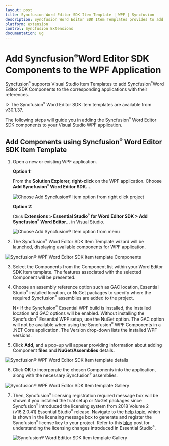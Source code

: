 ```yaml
---
layout: post
title: Syncfusion Word Editor SDK Item Template | WPF | Syncfusion
description: Syncfusion Word Editor SDK Item Templates provides to add the predefined forms with Syncfusion component in WPF application.
platform: extension
control: Syncfusion Extensions
documentation: ug
---
```


# Add Syncfusion<sup style="font-size:70%">&reg;</sup>Word Editor SDK Components to the WPF Application

Syncfusion<sup style="font-size:70%">&reg;</sup> supports Visual Studio Item Templates to add Syncfusion<sup style="font-size:70%">&reg;</sup>Word Editor SDK Components to the corresponding applications with their references. 

I> The Syncfusion<sup style="font-size:70%">&reg;</sup> Word Editor SDK item templates are available from v30.1.37.

The following steps will guide you in adding the Syncfusion<sup style="font-size:70%">&reg;</sup> Word Editor SDK components to your Visual Studio WPF application.

## Add Components using Syncfusion<sup style="font-size:70%">&reg;</sup> Word Editor SDK Item Template

1.	Open a new or existing WPF application.

    **Option 1:**

    From the **Solution Explorer, right-click** on the WPF application. Choose **Add Syncfusion<sup style="font-size:70%">&reg;</sup> Word Editor SDK...**.

    ![Choose Add Syncfusion<sup style="font-size:70%">&reg;</sup> Item option from right click project](images/Add-Syncfusion-item.png)

    **Option 2:**

    Click **Extensions > Essential Studio<sup style="font-size:70%">&reg;</sup> for Word Editor SDK > Add Syncfusion<sup style="font-size:70%">&reg;</sup> Word Editor…** in Visual Studio.

    ![Choose Add Syncfusion<sup style="font-size:70%">&reg;</sup> Item option from menu](images/Add-item.png)

2.	The Syncfusion<sup style="font-size:70%">&reg;</sup> Word Editor SDK Item Template wizard will be launched, displaying available components for WPF application.

![Syncfusion<sup style="font-size:70%">&reg;</sup> WPF Word Editor SDK Item template Components](images/Add-Syncfusion-ui.png)

3.	Select the Components from the Component list within your Word Editor SDK Item template. The features associated with the selected Component will be presented.

4.	Choose an assembly reference option such as GAC location, Essential Studio<sup style="font-size:70%">&reg;</sup> installed location, or NuGet packages to specify where the required Syncfusion<sup style="font-size:70%">&reg;</sup> assemblies are added to the project.

    N> If the Syncfusion<sup style="font-size:70%">&reg;</sup> Essential WPF build is installed, the Installed location and GAC options will be enabled. Without installing the Syncfusion<sup style="font-size:70%">&reg;</sup> Essential WPF setup, use the NuGet option. The GAC option will not be available when using the Syncfusion<sup style="font-size:70%">&reg;</sup> WPF Components in a .NET Core application. The Version drop-down lists the installed WPF versions.

5.  Click **Add**, and a pop-up will appear providing information about adding Component **files** and **NuGet/Assemblies** details.

![Syncfusion<sup style="font-size:70%">&reg;</sup> WPF Word Editor SDK Item template details](images/Add-Syncfusion-item-4.png)


6.	Click **OK** to incorporate the chosen Components into the application, along with the necessary Syncfusion<sup style="font-size:70%">&reg;</sup> assemblies.

![Syncfusion<sup style="font-size:70%">&reg;</sup> WPF Word Editor SDK Item template Gallery](images/Add-Syncfusion-item-details.png)

7.	Then, Syncfusion<sup style="font-size:70%">&reg;</sup> licensing registration required message box will be shown if you installed the trial setup or NuGet packages since Syncfusion<sup style="font-size:70%">&reg;</sup> introduced the 			licensing system from 2018 Volume 2 (v16.2.0.41) Essential Studio<sup style="font-size:70%">&reg;</sup> release. Navigate to the [help topic](https://help.Syncfusion.com/common/essential-studio/licensing/license-key#how-to-generate-Syncfusion-license-key), which is shown in the licensing message box to generate and register the Syncfusion<sup style="font-size:70%">&reg;</sup> license key to 		your project. Refer to this [blog](https://blog.Syncfusion.com/post/Whats-New-in-2018-Volume-2-Licensing-Changes-in-the-1620x-Version-of-Essential-Studio.aspx) post 	 for understanding the licensing changes introduced in Essential Studio<sup style="font-size:70%">&reg;</sup>.

    ![Syncfusion<sup style="font-size:70%">&reg;</sup> Word Edittor SDK Item template Gallery](images/Syncfusion-Item-Template-Gallery-7.png)